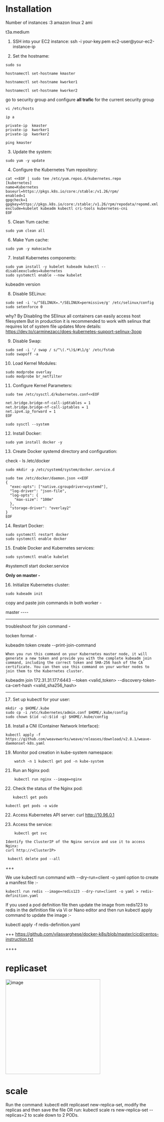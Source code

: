 
# Installation 

Number of instances :3
amazon linux 2 ami

t3a.medium

1. SSH into your EC2 instance:
   ssh -i your-key.pem ec2-user@your-ec2-instance-ip

2. Set the hostname:
```
sudo su
```
```
hostnamectl set-hostname kmaster
```
```
hostnamectl set-hostname kworker1
```
```
hostnamectl set-hostname kworker2
```
go to security group and configure **all trafic** for the current security group
```
vi /etc/hosts
```
```
ip a
```
```
private-ip	kmaster 
private-ip	kworker1 
private-ip	kworker2
```
```
ping kmaster
```
3. Update the system:

```
sudo yum -y update
```
4. Configure the Kubernetes Yum repository:
```
cat <<EOF | sudo tee /etc/yum.repos.d/kubernetes.repo
[kubernetes]
name=Kubernetes
baseurl=https://pkgs.k8s.io/core:/stable:/v1.26/rpm/
enabled=1
gpgcheck=1
gpgkey=https://pkgs.k8s.io/core:/stable:/v1.26/rpm/repodata/repomd.xml.key
exclude=kubelet kubeadm kubectl cri-tools kubernetes-cni
EOF
```
5. Clean Yum cache:
```
sudo yum clean all
```
6. Make Yum cache:
```
sudo yum -y makecache
```
7. Install Kubernetes components:
```
sudo yum install -y kubelet kubeadm kubectl --disableexcludes=kubernetes
sudo systemctl enable --now kubelet
```
kubeadm  version

8. Disable SELinux:
```
sudo sed -i 's/^SELINUX=.*/SELINUX=permissive/g' /etc/selinux/config
sudo setenforce 0
```
why?
	By Disabling the SElinux all containers can easily access host filesystem
	But in production it is recommended to work with selinux
		that requires lot of system file updates
		More details: https://dev.to/carminezacc/does-kubernetes-support-selinux-3oop

9. Disable Swap:
```
sudo sed -i '/ swap / s/^\(.*\)$/#\1/g' /etc/fstab
sudo swapoff -a
```

10. Load Kernel Modules:
 ```
sudo modprobe overlay
sudo modprobe br_netfilter 
 ```
11. Configure Kernel Parameters:

```
sudo tee /etc/sysctl.d/kubernetes.conf<<EOF

net.bridge.bridge-nf-call-ip6tables = 1
net.bridge.bridge-nf-call-iptables = 1
net.ipv4.ip_forward = 1
EOF
```
```
sudo sysctl --system

```

12. Install Docker:
```
sudo yum install docker -y
```
13. Create Docker systemd directory and configuration:

check - 
	ls /etc/docker
```
sudo mkdir -p /etc/systemd/system/docker.service.d
```
```
sudo tee /etc/docker/daemon.json <<EOF
{
  "exec-opts": ["native.cgroupdriver=systemd"],
  "log-driver": "json-file",
  "log-opts": {
    "max-size": "100m" 
  },
  "storage-driver": "overlay2"
}
EOF
``` 
 

14. Restart Docker:
```
sudo systemctl restart docker
sudo systemctl enable docker
```

15. Enable Docker and Kubernetes services:

 ```
sudo systemctl enable kubelet
```
#systemctl start docker.service


**Only on master -**

16. Initialize Kubernetes cluster:
```
sudo kubeadm init
```

copy and paste join commands in both worker -


master ----

---
troubleshoot for join command -

tocken format -


kubeadm token create --print-join-command

	When you run this command on your Kubernetes master node, it will generate a new token and provide you with the complete kubeadm join command, including the correct token and SHA-256 hash of the CA certificate. You can then use this command on your worker nodes to join them to the Kubernetes cluster.


kubeadm join 172.31.31.177:6443 --token <valid_token> --discovery-token-ca-cert-hash <valid_sha256_hash>

---



17. Set up kubectl for your user:
    
```	
mkdir -p $HOME/.kube
sudo cp -i /etc/kubernetes/admin.conf $HOME/.kube/config
sudo chown $(id -u):$(id -g) $HOME/.kube/config
```

18. Install a CNI (Container Network Interface):
```
kubectl apply -f https://github.com/weaveworks/weave/releases/download/v2.8.1/weave-daemonset-k8s.yaml
```
19. Monitor pod creation in kube-system namespace:
```
    watch -n 1 kubectl get pod -n kube-system
```
21. Run an Nginx pod:
```
    kubectl run nginx --image=nginx
```
22. Check the status of the Nginx pod:
    ```
    kubectl get pods
    ```
```
kubectl get pods -o wide
```
22. Access Kubernetes API server: 
    curl http://10.96.0.1

23. Access the service:
```
    kubectl get svc
```
    Identify the ClusterIP of the Nginx service and use it to access Nginx:
    curl http://<ClusterIP>

```
 kubectl delete pod --all
```


+++

We use kubectl run command with --dry-run=client -o yaml option to create a manifest file :-
```
kubectl run redis --image=redis123 --dry-run=client -o yaml > redis-definition.yaml
```

If you used a pod definition file then update the image from redis123 to redis in the definition file via Vi or Nano editor and then run kubectl apply command to update the image :-

kubectl apply -f redis-definition.yaml 

+++
https://github.com/vilasvarghese/docker-k8s/blob/master/cicd/centos-instruction.txt

++++
# replicaset

<img width="311" alt="image" src="https://github.com/pythonkid2/DevOps-Practice/assets/100591950/f9c92436-d2a5-4d27-aac1-6939f905da71">

# scale
Run the command: kubectl edit replicaset new-replica-set, modify the replicas and then save the file OR run: kubectl scale rs new-replica-set --replicas=2 to scale down to 2 PODs.
